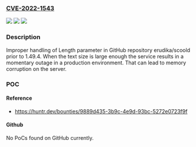 ### [CVE-2022-1543](https://cve.mitre.org/cgi-bin/cvename.cgi?name=CVE-2022-1543)
![](https://img.shields.io/static/v1?label=Product&message=erudika%2Fscoold&color=blue)
![](https://img.shields.io/static/v1?label=Version&message=n%2Fa&color=blue)
![](https://img.shields.io/static/v1?label=Vulnerability&message=CWE-130%20Improper%20Handling%20of%20Length%20Parameter%20Inconsistency&color=brighgreen)

### Description

Improper handling of Length parameter in GitHub repository erudika/scoold prior to 1.49.4. When the text size is large enough the service results in a momentary outage in a production environment. That can lead to memory corruption on the server.

### POC

#### Reference
- https://huntr.dev/bounties/9889d435-3b9c-4e9d-93bc-5272e0723f9f

#### Github
No PoCs found on GitHub currently.

